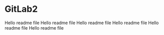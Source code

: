 # GitLab2


Hello readme file
Hello readme file
Hello readme file
Hello readme file
Hello readme file
Hello readme file
